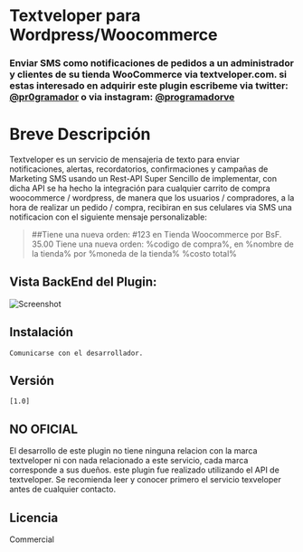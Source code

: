# Textveloper para Wordpress/Woocommerce
### Enviar SMS como notificaciones de pedidos a un administrador y clientes de su tienda WooCommerce via textveloper.com. si estas interesado en adquirir este plugin escribeme via twitter: [@pr0gramador](https://www.twitter.com/pr0gramador "@pr0gramador") o via instagram: [@programadorve](https://www.instagram.com/programadorve "@programadorve")

Breve Descripción
=================
Textveloper es un servicio de mensajeria de texto para enviar notificaciones, alertas, recordatorios, confirmaciones y campañas de Marketing SMS usando un Rest-API Super Sencillo de implementar, con dicha API se ha hecho la integración para cualquier carrito de compra woocommerce / wordpress, de manera que los usuarios / compradores, a la hora de realizar un pedido / compra, recibiran en sus celulares via SMS una notificacion con el siguiente mensaje personalizable:

>##Tiene una nueva orden: #123 en Tienda Woocommerce por BsF. 35.00
>Tiene una nueva orden: %codigo de compra%, en %nombre de la tienda% por %moneda de la tienda% %costo total%

## Vista BackEnd del Plugin:

![Screenshot](https://dl.dropboxusercontent.com/u/1196814/%4024hwww/backend-wc-textveloper.png "Backend Plugin")

## Instalación


    Comunicarse con el desarrollador.


## Versión

```
[1.0]
```

## NO OFICIAL

El desarrollo de este plugin no tiene ninguna relacion con la marca textveloper ni con nada relacionado a este servicio, cada marca corresponde a sus dueños. este plugin fue realizado utilizando el API de textveloper. Se recomienda leer y conocer primero el servicio texveloper antes de cualquier contacto.

## Licencia

Commercial
